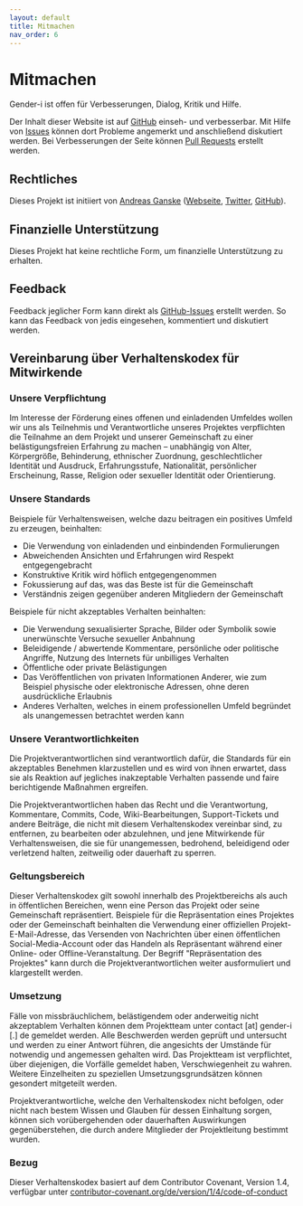 ```yaml
---
layout: default
title: Mitmachen
nav_order: 6
---
```

# Mitmachen

Gender-i ist offen für Verbesserungen, Dialog, Kritik und Hilfe.

Der Inhalt dieser Website ist auf [GitHub](https://github.com/Gender-i/Gender-i) einseh- und verbesserbar. Mit Hilfe von [Issues](https://github.com/Gender-i/Gender-i/issues) können dort Probleme angemerkt und anschließend diskutiert werden. Bei Verbesserungen der Seite können [Pull Requests](https://github.com/Gender-i/Gender-i/pulls) erstellt werden.

## Rechtliches

Dieses Projekt ist initiiert von [Andreas Ganske](https://chaosspace.de) ([Webseite](https://chaosspace.de), [Twitter](https://twitter.com/ChaosCoder), [GitHub](https://github.com/ChaosCoder)).

## Finanzielle Unterstützung

Dieses Projekt hat keine rechtliche Form, um finanzielle Unterstützung zu erhalten.

## Feedback

Feedback jeglicher Form kann direkt als [GitHub-Issues](https://github.com/Gender-i/Gender-i/issues) erstellt werden. So kann das Feedback von jedis eingesehen, kommentiert und diskutiert werden.

## Vereinbarung über Verhaltenskodex für Mitwirkende

### Unsere Verpflichtung

Im Interesse der Förderung eines offenen und einladenden Umfeldes wollen wir uns als Teilnehmis und Verantwortliche unseres Projektes verpflichten die Teilnahme an dem Projekt und unserer Gemeinschaft zu einer belästigungsfreien Erfahrung zu machen – unabhängig von Alter, Körpergröße, Behinderung, ethnischer Zuordnung, geschlechtlicher Identität und Ausdruck, Erfahrungsstufe, Nationalität, persönlicher Erscheinung, Rasse, Religion oder sexueller Identität oder Orientierung.

### Unsere Standards

Beispiele für Verhaltensweisen, welche dazu beitragen ein positives Umfeld zu erzeugen, beinhalten:

* Die Verwendung von einladenden und einbindenden Formulierungen
* Abweichenden Ansichten und Erfahrungen wird Respekt entgegengebracht
* Konstruktive Kritik wird höflich entgegengenommen
* Fokussierung auf das, was das Beste ist für die Gemeinschaft
* Verständnis zeigen gegenüber anderen Mitgliedern der Gemeinschaft

Beispiele für nicht akzeptables Verhalten beinhalten:

* Die Verwendung sexualisierter Sprache, Bilder oder Symbolik sowie unerwünschte Versuche sexueller Anbahnung
* Beleidigende / abwertende Kommentare, persönliche oder politische Angriffe, Nutzung des Internets für unbilliges Verhalten
* Öffentliche oder private Belästigungen
* Das Veröffentlichen von privaten Informationen Anderer, wie zum Beispiel physische oder elektronische Adressen, ohne deren ausdrückliche Erlaubnis
* Anderes Verhalten, welches in einem professionellen Umfeld begründet als unangemessen betrachtet werden kann

### Unsere Verantwortlichkeiten

Die Projektverantwortlichen sind verantwortlich dafür, die Standards für ein akzeptables Benehmen klarzustellen und es wird von ihnen erwartet, dass sie als Reaktion auf jegliches inakzeptable Verhalten passende und faire berichtigende Maßnahmen ergreifen.

Die Projektverantwortlichen haben das Recht und die Verantwortung, Kommentare, Commits, Code, Wiki-Bearbeitungen, Support-Tickets und andere Beiträge, die nicht mit diesem Verhaltenskodex vereinbar sind, zu entfernen, zu bearbeiten oder abzulehnen, und jene Mitwirkende für Verhaltensweisen, die sie für unangemessen, bedrohend, beleidigend oder verletzend halten, zeitweilig oder dauerhaft zu sperren.

### Geltungsbereich

Dieser Verhaltenskodex gilt sowohl innerhalb des Projektbereichs als auch in öffentlichen Bereichen, wenn eine Person das Projekt oder seine Gemeinschaft repräsentiert. Beispiele für die Repräsentation eines Projektes oder der Gemeinschaft beinhalten die Verwendung einer offiziellen Projekt-E-Mail-Adresse, das Versenden von Nachrichten über einen öffentlichen Social-Media-Account oder das Handeln als Repräsentant während einer Online- oder Offline-Veranstaltung. Der Begriff "Repräsentation des Projektes" kann durch die Projektverantwortlichen weiter ausformuliert und klargestellt werden.

### Umsetzung

Fälle von missbräuchlichem, belästigendem oder anderweitig nicht akzeptablem Verhalten können dem Projektteam unter contact \[at\] gender-i \[.\] de gemeldet werden. Alle Beschwerden werden geprüft und untersucht und werden zu einer Antwort führen, die angesichts der Umstände für notwendig und angemessen gehalten wird. Das Projektteam ist verpflichtet, über diejenigen, die Vorfälle gemeldet haben, Verschwiegenheit zu wahren. Weitere Einzelheiten zu speziellen Umsetzungsgrundsätzen können gesondert mitgeteilt werden.

Projektverantwortliche, welche den Verhaltenskodex nicht befolgen, oder nicht nach bestem Wissen und Glauben für dessen Einhaltung sorgen, können sich vorübergehenden oder dauerhaften Auswirkungen gegenüberstehen, die durch andere Mitglieder der Projektleitung bestimmt wurden.

### Bezug

Dieser Verhaltenskodex basiert auf dem Contributor Covenant, Version 1.4, verfügbar unter [contributor-covenant.org/de/version/1/4/code-of-conduct](https://www.contributor-covenant.org/de/version/1/4/code-of-conduct.html)
